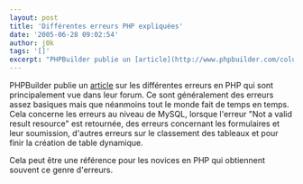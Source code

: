 ```yaml
---
layout: post
title: 'Différentes erreurs PHP expliquées'
date: '2005-06-28 09:02:54'
author: j0k
tags: '[]'
excerpt: "PHPBuilder publie un [article](http://www.phpbuilder.com/columns/patterson20050620.php3) sur les différentes erreurs en PHP qui sont principalement vue dans leur forum.     \nCe sont généralement des erreurs assez basiques mais que néanmoins tout le monde fait de temps en temps.   Cela concerne les erreurs au niveau de MySQL, lorsque l'erreur \"Not a      …"
---
```


PHPBuilder publie un [article](http://www.phpbuilder.com/columns/patterson20050620.php3) sur les différentes erreurs en PHP qui sont principalement vue dans leur forum.
Ce sont généralement des erreurs assez basiques mais que néanmoins tout le monde fait de temps en temps.   Cela concerne les erreurs au niveau de MySQL, lorsque l'erreur "Not a valid result resource" est retournée, des erreurs concernant les formulaires et leur soumission, d'autres erreurs sur le classement des tableaux et pour finir la création de table dynamique.

Cela peut être une référence pour les novices en PHP qui obtiennent souvent ce genre d'erreurs.
